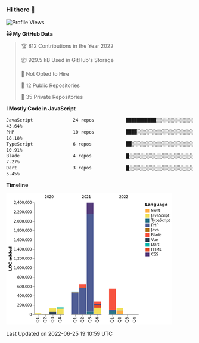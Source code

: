 ### Hi there 👋

<!--
**FlynnRider-000/FlynnRider-000** is a ✨ _special_ ✨ repository because its `README.md` (this file) appears on your GitHub profile.

Here are some ideas to get you started:

- 🔭 I’m currently working on ...
- 🌱 I’m currently learning ...
- 👯 I’m looking to collaborate on ...
- 🤔 I’m looking for help with ...
- 💬 Ask me about ...
- 📫 How to reach me: ...
- 😄 Pronouns: ...
- ⚡ Fun fact: ...
-->

<!--START_SECTION:waka-->
![Profile Views](http://img.shields.io/badge/Profile%20Views-10-blue)

**🐱 My GitHub Data** 

> 🏆 812 Contributions in the Year 2022
 > 
> 📦 929.5 kB Used in GitHub's Storage 
 > 
> 🚫 Not Opted to Hire
 > 
> 📜 12 Public Repositories 
 > 
> 🔑 35 Private Repositories  
 > 
**I Mostly Code in JavaScript** 

```text
JavaScript               24 repos            ███████████░░░░░░░░░░░░░░   43.64% 
PHP                      10 repos            ████░░░░░░░░░░░░░░░░░░░░░   18.18% 
TypeScript               6 repos             ██░░░░░░░░░░░░░░░░░░░░░░░   10.91% 
Blade                    4 repos             █░░░░░░░░░░░░░░░░░░░░░░░░   7.27% 
Dart                     3 repos             █░░░░░░░░░░░░░░░░░░░░░░░░   5.45%

```


**Timeline**

![Chart not found](https://raw.githubusercontent.com/FlynnRider-000/FlynnRider-000/main/charts/bar_graph.png) 


 Last Updated on 2022-06-25 19:10:59 UTC
<!--END_SECTION:waka-->
